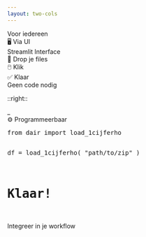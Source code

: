 ```yaml
---
layout: two-cols
---
```


<div class="text-3xl font-bold mb-8">
Voor iedereen
</div>

<div class="text-xl mb-4">🖥️ Via UI</div>

<div class="border-2 border-gray-300 rounded p-4 bg-gray-50">
  <div class="text-sm opacity-75 mb-2">Streamlit Interface</div>
  <div class="space-y-2 text-sm">
    <div>📁 Drop je files</div>
    <div>🖱️ Klik</div>
    <div>✅ Klaar</div>
  </div>
</div>

<div class="mt-6 text-sm opacity-75">
Geen code nodig
</div>

::right::

<div class="text-3xl font-bold mb-8 opacity-0">
_
</div>

<div class="text-xl mb-4">⚙️ Programmeerbaar</div>

<div class="bg-gray-900 text-green-400 p-4 rounded font-mono text-xs">
<pre>
from dair import load_1cijferho

df = load_1cijferho(
  "path/to/zip"
)

# Klaar!
</pre>
</div>

<div class="mt-6 text-sm opacity-75">
Integreer in je workflow
</div>

<!--
🎯 FLEXIBILITEIT (1 min)
"Twee manieren om te gebruiken"
"UI voor iedereen"
"API voor developers"
"Flexibiliteit voor iedereen"
-->
